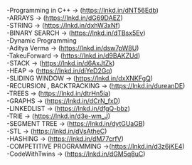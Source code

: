 -Programming in C++ -> (https://lnkd.in/dNT56Edb) </br>
-ARRAYS -> (https://lnkd.in/dG69DAEZ) </br>
-STRING -> (https://lnkd.in/dxhW3xNf) </br>
-BINARY SEARCH -> (https://lnkd.in/dTBsx5Ev) </br>
-Dynamic Programming </br>
-Aditya Verma -> (https://lnkd.in/dsw7pW8U) </br>
-TakeuForward -> (https://lnkd.in/d9BAKZUd) </br>
-STACK -> (https://lnkd.in/d6AxJtZk) </br>
-HEAP -> (https://lnkd.in/diYeD2Gq) </br>
-SLIDING WINDOW -> (https://lnkd.in/dxXNKFgQ) </br>
-RECURSION , BACKTRACKING -> (https://lnkd.in/dureanDE) </br>
-TREES -> (https://lnkd.in/dtrHn5ia) </br>
-GRAPHS -> (https://lnkd.in/dCrN_fxD) </br>
-LINKEDLIST -> (https://lnkd.in/dfgQ-bbz) </br>
-TRIE -> (https://lnkd.in/d3e-wm_J) </br>
-SEGMENT TREE -> (https://lnkd.in/dytGUaGB) </br>
-STL -> (https://lnkd.in/dVsAtheC) </br>
-HASHING -> (https://lnkd.in/dM77crfV) </br>
-COMPETITIVE PROGRAMMING ->(https://lnkd.in/d3z6jKE4) </br>
-CodeWithTwins -> (https://lnkd.in/dGM5q8uC) </br>
